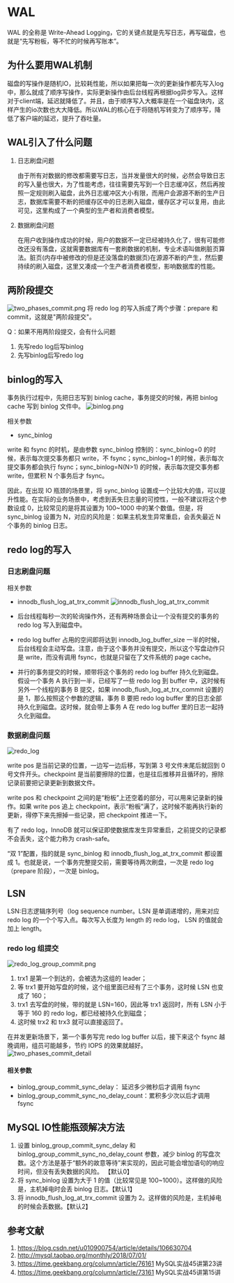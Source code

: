 # WAL

WAL 的全称是 Write-Ahead Logging，它的关键点就是先写日志，再写磁盘，也就是“先写粉板，等不忙的时候再写账本”。

## 为什么要用WAL机制

磁盘的写操作是随机IO，比较耗性能，所以如果把每一次的更新操作都先写入log中，那么就成了顺序写操作，实际更新操作由后台线程再根据log异步写入。这样对于client端，延迟就降低了。并且，由于顺序写入大概率是在一个磁盘块内，这样产生的io次数也大大降低。所以WAL的核心在于将随机写转变为了顺序写，降低了客户端的延迟，提升了吞吐量。

## WAL引入了什么问题

1. 日志刷盘问题

    由于所有对数据的修改都需要写日志，当并发量很大的时候，必然会导致日志的写入量也很大，为了性能考虑，往往需要先写到一个日志缓冲区，然后再按照一定规则刷入磁盘，此外日志缓冲区大小有限，而用户会源源不断的生产日志，数据库需要不断的把缓存区中的日志刷入磁盘，缓存区才可以复用，由此可见，这里构成了一个典型的生产者和消费者模型。

2. 数据刷盘问题

    在用户收到操作成功的时候，用户的数据不一定已经被持久化了，很有可能修改还没有落盘，这就需要数据库有一套刷数据的机制，专业术语叫做刷脏页算法。脏页(内存中被修改的但是还没落盘的数据页)在源源不断的产生，然后要持续的刷入磁盘，这里又凑成一个生产者消费者模型，影响数据库的性能。

## 两阶段提交

![two_phases_commit.png](./two_phases_commit.png)
将 redo log 的写入拆成了两个步骤：prepare 和 commit，这就是"两阶段提交"。

Q：如果不用两阶段提交，会有什么问题

1. 先写redo log后写binlog
2. 先写binlog后写redo log

## binlog的写入

事务执行过程中，先把日志写到 binlog cache，事务提交的时候，再把 binlog cache 写到 binlog 文件中。
![binlog.png](./binlog.png)

相关参数

- sync_binlog

write 和 fsync 的时机，是由参数 sync_binlog 控制的：sync_binlog=0 的时候，表示每次提交事务都只 write，不 fsync；sync_binlog=1 的时候，表示每次提交事务都会执行 fsync；sync_binlog=N(N>1) 的时候，表示每次提交事务都 write，但累积 N 个事务后才 fsync。

因此，在出现 IO 瓶颈的场景里，将 sync_binlog 设置成一个比较大的值，可以提升性能。在实际的业务场景中，考虑到丢失日志量的可控性，一般不建议将这个参数设成 0，比较常见的是将其设置为 100~1000 中的某个数值。但是，将 sync_binlog 设置为 N，对应的风险是：如果主机发生异常重启，会丢失最近 N 个事务的 binlog 日志。

## redo log的写入

### 日志刷盘问题

相关参数

- innodb_flush_log_at_trx_commit
![innodb_flush_log_at_trx_commit](./innodb_flush_log_at_trx_commit.png)

- 后台线程每秒一次的轮询操作外，还有两种场景会让一个没有提交的事务的 redo log 写入到磁盘中。
- redo log buffer 占用的空间即将达到 innodb_log_buffer_size 一半的时候，后台线程会主动写盘。注意，由于这个事务并没有提交，所以这个写盘动作只是 write，而没有调用 fsync，也就是只留在了文件系统的 page cache。
- 并行的事务提交的时候，顺带将这个事务的 redo log buffer 持久化到磁盘。假设一个事务 A 执行到一半，已经写了一些 redo log 到 buffer 中，这时候有另外一个线程的事务 B 提交，如果 innodb_flush_log_at_trx_commit 设置的是 1，那么按照这个参数的逻辑，事务 B 要把 redo log buffer 里的日志全部持久化到磁盘。这时候，就会带上事务 A 在 redo log buffer 里的日志一起持久化到磁盘。

### 数据刷盘问题

![redo_log](./redo_log.png)

write pos 是当前记录的位置，一边写一边后移，写到第 3 号文件末尾后就回到 0 号文件开头。checkpoint 是当前要擦除的位置，也是往后推移并且循环的，擦除记录前要把记录更新到数据文件。

write pos 和 checkpoint 之间的是“粉板”上还空着的部分，可以用来记录新的操作。如果 write pos 追上 checkpoint，表示“粉板”满了，这时候不能再执行新的更新，得停下来先擦掉一些记录，把 checkpoint 推进一下。

有了 redo log，InnoDB 就可以保证即使数据库发生异常重启，之前提交的记录都不会丢失，这个能力称为 crash-safe。

“双 1”配置，指的就是 sync_binlog 和 innodb_flush_log_at_trx_commit 都设置成 1。也就是说，一个事务完整提交前，需要等待两次刷盘，一次是 redo log（prepare 阶段），一次是 binlog。

## LSN

LSN:日志逻辑序列号（log sequence number。LSN 是单调递增的，用来对应 redo log 的一个个写入点。每次写入长度为 length 的 redo log， LSN 的值就会加上 length。

### redo log 组提交

![redo_log_group_commit.png](./redo_log_group_commit.png)

1. trx1 是第一个到达的，会被选为这组的 leader；
2. 等 trx1 要开始写盘的时候，这个组里面已经有了三个事务，这时候 LSN 也变成了 160；
3. trx1 去写盘的时候，带的就是 LSN=160，因此等 trx1 返回时，所有 LSN 小于等于 160 的 redo log，都已经被持久化到磁盘；
4. 这时候 trx2 和 trx3 就可以直接返回了。

在并发更新场景下，第一个事务写完 redo log buffer 以后，接下来这个 fsync 越晚调用，组员可能越多，节约 IOPS 的效果就越好。
![two_phases_commit_detail](./two_phases_commit_detail.png)

#### 相关参数

- binlog_group_commit_sync_delay： 延迟多少微秒后才调用 fsync
- binlog_group_commit_sync_no_delay_count：累积多少次以后才调用 fsync

## MySQL IO性能瓶颈解决方法

1. 设置 binlog_group_commit_sync_delay 和 binlog_group_commit_sync_no_delay_count 参数，减少 binlog 的写盘次数。这个方法是基于“额外的故意等待”来实现的，因此可能会增加语句的响应时间，但没有丢失数据的风险。
【默认0】
2. 将 sync_binlog 设置为大于 1 的值（比较常见是 100~1000）。这样做的风险是，主机掉电时会丢 binlog 日志。【默认1】
3. 将 innodb_flush_log_at_trx_commit 设置为 2。这样做的风险是，主机掉电的时候会丢数据。【默认2】

## 参考文献

1. <https://blog.csdn.net/u010900754/article/details/106630704>
2. <http://mysql.taobao.org/monthly/2018/07/01/>
3. <https://time.geekbang.org/column/article/76161> MySQL实战45讲第23讲
4. <https://time.geekbang.org/column/article/73161> MySQL实战45讲第15讲

